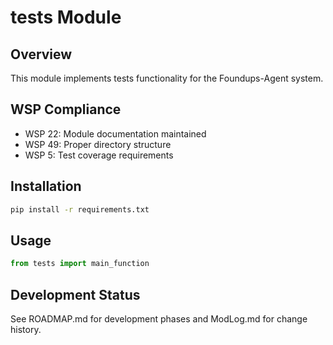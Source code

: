 # tests Module

## Overview
This module implements tests functionality for the Foundups-Agent system.

## WSP Compliance
- WSP 22: Module documentation maintained
- WSP 49: Proper directory structure
- WSP 5: Test coverage requirements

## Installation
```bash
pip install -r requirements.txt
```

## Usage
```python
from tests import main_function
```

## Development Status
See ROADMAP.md for development phases and ModLog.md for change history.

